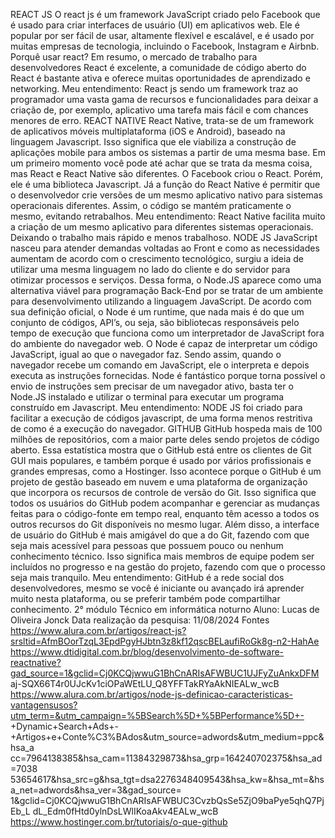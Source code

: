 REACT JS
 O react js é um framework JavaScript criado pelo Facebook que é usado para
criar interfaces de usuário (UI) em aplicativos web. Ele é popular por ser fácil de
usar, altamente flexível e escalável, e é usado por muitas empresas de tecnologia,
incluindo o Facebook, Instagram e Airbnb.
 Porquê usar react? Em resumo, o mercado de trabalho para desenvolvedores
React é excelente, a comunidade de código aberto do React é bastante ativa e
oferece muitas oportunidades de aprendizado e networking.
Meu entendimento: React js sendo um framework traz ao programador uma vasta
gama de recursos e funcionalidades para deixar a criação de, por exemplo,
aplicativo uma tarefa mais fácil e com chances menores de erro.
REACT NATIVE
 React Native, trata-se de um framework de aplicativos móveis multiplataforma
(iOS e Android), baseado na linguagem Javascript. Isso significa que ele viabiliza a
construção de aplicações mobile para ambos os sistemas a partir de uma mesma
base.
 Em um primeiro momento você pode até achar que se trata da mesma coisa,
mas React e React Native são diferentes. O Facebook criou o React. Porém, ele é
uma biblioteca Javascript. Já a função do React Native é permitir que o
desenvolvedor crie versões de um mesmo aplicativo nativo para sistemas
operacionais diferentes. Assim, o código se mantém praticamente o mesmo,
evitando retrabalhos.
Meu entendimento: React Native facilita muito a criação de um mesmo aplicativo
para diferentes sistemas operacionais. Deixando o trabalho mais rápido e menos
trabalhoso.
NODE JS
 JavaScript nasceu para atender demandas voltadas ao Front e como as
necessidades aumentam de acordo com o crescimento tecnológico, surgiu a ideia
de utilizar uma mesma linguagem no lado do cliente e do servidor para otimizar
processos e serviços. Dessa forma, o Node.JS aparece como uma alternativa
viável para programação Back-End por se tratar de um ambiente para
desenvolvimento utilizando a linguagem JavaScript.
 De acordo com sua definição oficial, o Node é um runtime, que nada mais é do
que um conjunto de códigos, API’s, ou seja, são bibliotecas responsáveis pelo
tempo de execução que funciona como um interpretador de JavaScript fora do
ambiente do navegador web.
 O Node é capaz de interpretar um código JavaScript, igual ao que o navegador
faz. Sendo assim, quando o navegador recebe um comando em JavaScript, ele o
interpreta e depois executa as instruções fornecidas. Node é fantástico porque
torna possível o envio de instruções sem precisar de um navegador ativo, basta ter
o Node.JS instalado e utilizar o terminal para executar um programa construído em
Javascript.
Meu entendimento: NODE JS foi criado para facilitar a execução de códigos
javascript, de uma forma menos restritiva de como é a execução do navegador.
GITHUB
 GitHub hospeda mais de 100 milhões de repositórios, com a maior parte deles
sendo projetos de código aberto. Essa estatística mostra que o GitHub está entre
os clientes de Git GUI mais populares, e também porque é usado por vários
profissionais e grandes empresas, como a Hostinger.
 Isso acontece porque o GitHub é um projeto de gestão baseado em nuvem e
uma plataforma de organização que incorpora os recursos de controle de versão
do Git. Isso significa que todos os usuários do GitHub podem acompanhar e
gerenciar as mudanças feitas para o código-fonte em tempo real, enquanto têm
acesso a todos os outros recursos do Git disponíveis no mesmo lugar.
 Além disso, a interface de usuário do GitHub é mais amigável do que a do Git,
fazendo com que seja mais acessível para pessoas que possuem pouco ou
nenhum conhecimento técnico. Isso significa mais membros de equipe podem
ser incluídos no progresso e na gestão do projeto, fazendo com que o processo
seja mais tranquilo.
Meu entendimento: GitHub é a rede social dos desenvolvedores, mesmo se você é
iniciante ou avançado irá aprender muito nesta plataforma, ou se preferir também
pode compartilhar conhecimento.
2° módulo Técnico em informática noturno
Aluno: Lucas de Oliveira Jonck
Data realização da pesquisa: 11/08/2024
Fontes
https://www.alura.com.br/artigos/react-js?srsltid=AfmBOorTzqL3EpdPgyHJbtn3z8kf12qscBELaufiRoGk8g-n2-HahAe
https://www.dtidigital.com.br/blog/desenvolvimento-de-software-reactnative?gad_source=1&gclid=Cj0KCQjwwuG1BhCnARIsAFWBUC1UJFyZuAnkxDFM
aj-SQX66T4r0UJcKv1ciOPaWEtLU_Q8YFFTakRYaAkNIEALw_wcB
https://www.alura.com.br/artigos/node-js-definicao-caracteristicas-vantagensusos?utm_term=&utm_campaign=%5BSearch%5D+%5BPerformance%5D+-
+Dynamic+Search+Ads+-
+Artigos+e+Conte%C3%BAdos&utm_source=adwords&utm_medium=ppc&hsa_a
cc=7964138385&hsa_cam=11384329873&hsa_grp=164240702375&hsa_ad=7038
53654617&hsa_src=g&hsa_tgt=dsa2276348409543&hsa_kw=&hsa_mt=&hsa_net=adwords&hsa_ver=3&gad_source=
1&gclid=Cj0KCQjwwuG1BhCnARIsAFWBUC3CvzbQsSe5ZjO9baPye5qhQ7PjEb_L
dL_Edm0fHtd0ylnDsLWlIKoaAkv4EALw_wcB
https://www.hostinger.com.br/tutoriais/o-que-github